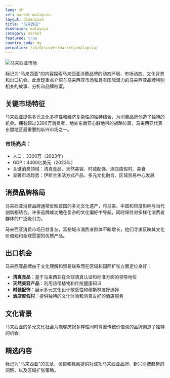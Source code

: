 ```yaml
---
lang: zh
ref: market-malaysia
layout: dimension
title: "马来西亚"
dimension: malaysia
category: market
featured: true
country_code: my
permalink: /zh/discover/markets/malaysia/
---
```


![马来西亚市场](/assets/images/dimensions/markets/malaysia.jpg)

标记为"马来西亚"的内容探索马来西亚消费品牌的动态环境、市场动态、文化背景和出口机会。此发现重点介绍与马来西亚市场和具有国际潜力的马来西亚品牌特别相关的故事、分析和品牌档案。

## 关键市场特征

马来西亚提供多元文化多样性和经济复杂性的独特结合，为消费品牌创造了独特的机会。拥有超过3300万消费者，地处东南亚心脏地带的战略位置，马来西亚代表东盟地区最重要的新兴市场之一。

### 市场亮点：
- 人口：3300万（2023年）
- GDP：4400亿美元（2023年）
- 关键消费领域：清真食品、天然美容、时装配饰、酒店度假村、美食
- 显著市场趋势：伊斯兰生活方式产品、多元文化融合、区域贸易中心发展

## 消费品牌格局

马来西亚消费品牌通常反映该国的多元文化遗产，将马来、中国和印度影响与当代创新相结合。许多品牌成功地在复杂的文化偏好中导航，同时保持对多样化消费者群体的广泛吸引力。

马来西亚消费市场日益复杂，富裕城市消费者群体不断增长，他们寻求反映其文化价值观和全球愿望的优质产品。

## 出口机会

马来西亚品牌由于文化理解和贸易联系而在区域和国际扩张方面定位良好：

- **清真食品**：基于马来西亚在全球清真认证和标准方面的领导地位
- **天然美容产品**：利用热带植物和传统健康知识
- **时装配饰**：展示多元文化设计敏感性和穆斯林友好选择
- **酒店度假村**：提供独特的文化体验和清真友好的酒店服务

## 文化背景

马来西亚的多元文化社会为能够庆祝多样性同时尊重传统价值观的品牌创造了独特的机会。

## 精选内容

标记为"马来西亚"的文章、访谈和档案提供对成功马来西亚品牌、新兴消费趋势的洞察，以及区域扩张策略。